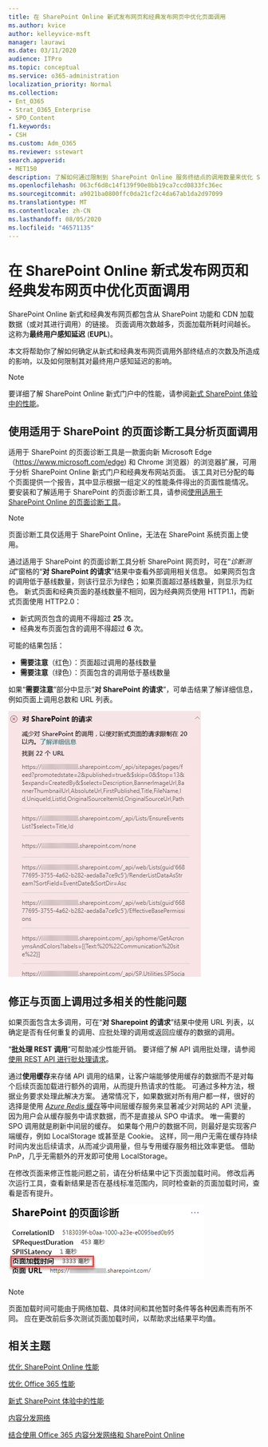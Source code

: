 ```yaml
---
title: 在 SharePoint Online 新式发布网页和经典发布网页中优化页面调用
ms.author: kvice
author: kelleyvice-msft
manager: laurawi
ms.date: 03/11/2020
audience: ITPro
ms.topic: conceptual
ms.service: o365-administration
localization_priority: Normal
ms.collection:
- Ent_O365
- Strat_O365_Enterprise
- SPO_Content
f1.keywords:
- CSH
ms.custom: Adm_O365
ms.reviewer: sstewart
search.appverid:
- MET150
description: 了解如何通过限制到 SharePoint Online 服务终结点的调用数量来优化 SharePoint Online 中的新式和经典发布网页。
ms.openlocfilehash: 063cf6d8c14f139f90e8bb19ca7ccd0833fc36ec
ms.sourcegitcommit: a9021ba0800ffc0da21cf2c4da67ab1da2d97099
ms.translationtype: MT
ms.contentlocale: zh-CN
ms.lasthandoff: 08/05/2020
ms.locfileid: "46571135"
---
```

# <a name="optimize-page-calls-in-sharepoint-online-modern-and-classic-publishing-site-pages"></a>在 SharePoint Online 新式发布网页和经典发布网页中优化页面调用

SharePoint Online 新式和经典发布网页都包含从 SharePoint 功能和 CDN 加载数据（或对其进行调用）的链接。 页面调用次数越多，页面加载所耗时间越长。 这称为**最终用户感知延迟** (**EUPL**)。

本文将帮助你了解如何确定从新式和经典发布网页调用外部终结点的次数及所造成的影响，以及如何限制其对最终用户感知延迟的影响。

>[!NOTE]
>要详细了解 SharePoint Online 新式门户中的性能，请参阅[新式 SharePoint 体验中的性能](https://docs.microsoft.com/sharepoint/modern-experience-performance)。

## <a name="use-the-page-diagnostics-for-sharepoint-tool-to-analyze-page-calls"></a>使用适用于 SharePoint 的页面诊断工具分析页面调用

适用于 SharePoint 的页面诊断工具是一款面向新 Microsoft Edge（https://www.microsoft.com/edge) 和 Chrome 浏览器）的浏览器扩展，可用于分析 SharePoint Online 新式门户和经典发布网站页面。 该工具对已分配的每个页面提供一个报告，其中显示根据一组定义的性能条件得出的页面性能情况。 要安装和了解适用于 SharePoint 的页面诊断工具，请参阅[使用适用于 SharePoint Online 的页面诊断工具](page-diagnostics-for-spo.md)。

>[!NOTE]
>页面诊断工具仅适用于 SharePoint Online，无法在 SharePoint 系统页面上使用。

通过适用于 SharePoint 的页面诊断工具分析 SharePoint 网页时，可在“_诊断测试_”窗格的“**对 SharePoint 的请求**”结果中查看外部调用相关信息。 如果网页包含的调用低于基线数量，则该行显示为绿色；如果页面超过基线数量，则显示为红色。 新式页面和经典页面的基线数量不相同，因为经典网页使用 HTTP1.1，而新式页面使用 HTTP2.0：

- 新式网页包含的调用不得超过 **25** 次。
- 经典发布页面包含的调用不得超过 **6** 次。

可能的结果包括：

- **需要注意**（红色）：页面超过调用的基线数量
- **需要注意**（绿色）：页面包含的调用低于基线数量

如果“**需要注意**”部分中显示“**对 SharePoint 的请求**”，可单击结果了解详细信息，例如页面上调用总数和 URL 列表。

![对 SharePoint 的请求结果](media/modern-portal-optimization/pagediag-requests.png)

## <a name="remediate-performance-issues-related-to-too-many-calls-on-a-page"></a>修正与页面上调用过多相关的性能问题

如果页面包含太多调用，可在“**对 Sharepoint 的请求**”结果中使用 URL 列表，以确定是否有任何重复的调用、应批处理的调用或返回应缓存的数据的调用。

“**批处理 REST 调用**”可帮助减少性能开销。 要详细了解 API 调用批处理，请参阅[使用 REST API 进行批处理请求](https://docs.microsoft.com/sharepoint/dev/sp-add-ins/make-batch-requests-with-the-rest-apis)。

通过**使用缓存**来存储 API 调用的结果，让客户端能够使用缓存的数据而不是对每个后续页面加载进行额外的调用，从而提升热请求的性能。 可通过多种方法，根据业务要求处理此解决方案。 通常情况下，如果数据对所有用户都一样，很好的选择是使用 [_Azure Redis_ 缓存](https://azure.microsoft.com/services/cache/)等中间层缓存服务来显著减少对网站的 API 流量，因为用户会从缓存服务中请求数据，而不是直接从 SPO 中请求。 唯一需要的 SPO 调用就是刷新中间层的缓存。 如果每个用户的数据不同，则最好是实现客户端缓存，例如 LocalStorage 或甚至是 Cookie。 这样，同一用户无需在缓存持续时间内发出后续请求，从而减少调用量，但与专用缓存服务相比效率更低。 借助 PnP，几乎无需额外的开发即可使用 LocalStorage。

在修改页面来修正性能问题之前，请在分析结果中记下页面加载时间。 修改后再次运行工具，查看新结果是否在基线标准范围内，同时检查新的页面加载时间，查看是否有提升。

![页面加载时间结果](media/modern-portal-optimization/pagediag-page-load-time.png)

>[!NOTE]
>页面加载时间可能由于网络加载、具体时间和其他暂时条件等各种因素而有所不同。 应在更改前后多次测试页面加载时间，以帮助求出结果平均值。

## <a name="related-topics"></a>相关主题

[优化 SharePoint Online 性能](tune-sharepoint-online-performance.md)

[优化 Office 365 性能](tune-office-365-performance.md)

[新式 SharePoint 体验中的性能](https://docs.microsoft.com/sharepoint/modern-experience-performance)

[内容分发网络](content-delivery-networks.md)

[结合使用 Office 365 内容分发网络和 SharePoint Online](use-office-365-cdn-with-spo.md)
